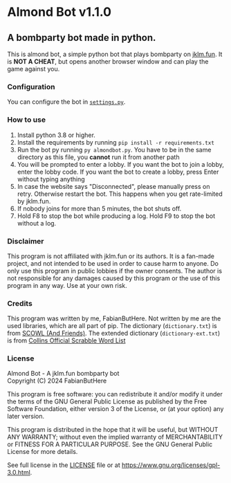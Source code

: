 # Almond Bot v1.1.0
## A bombparty bot made in python.

This is almond bot, a simple python bot that plays bombparty on [jklm.fun](https://jklm.fun). It is <b>NOT A CHEAT</b>, but opens another browser window and can play the game against you.

### Configuration
You can configure the bot in [`settings.py`](/settings.py).

### How to use
1. Install python 3.8 or higher.
2. Install the requirements by running `pip install -r requirements.txt`
3. Run the bot py running `py almondbot.py`. You have to be in the same directory as this file, you <b>cannot</b> run it from another path
4. You will be prompted to enter a lobby. If you want the bot to join a lobby, enter the lobby code. If you want the bot to create a lobby, press Enter without typing anything
5. In case the website says "Disconnected", please manually press on retry. Otherwise restart the bot. This happens when you get rate-limited by jklm.fun.
6. If nobody joins for more than 5 minutes, the bot shuts off.
7. Hold F8 to stop the bot while producing a log. Hold F9 to stop the bot without a log.

### Disclaimer
This program is not affiliated with jklm.fun or its authors. It is a fan-made project, and not intended to be used in order to cause harm to anyone. Do only use this program in public lobbies if the owner consents. The author is not responsible for any damages caused by this program or the use of this program in any way. Use at your own risk.

### Credits
This program was written by me, FabianButHere. Not written by me are the used libraries, which are all part of pip. The dictionary (`dictionary.txt`) is from [SCOWL (And Friends)](http://wordlist.aspell.net). The extended dictionary (`dictionary-ext.txt`) is from [Collins Official Scrabble Word List](https://drive.google.com/file/d/1oGDf1wjWp5RF_X9C7HoedhIWMh5uJs8s/view)

### License
Almond Bot - A jklm.fun bombparty bot<br>
Copyright (C) 2024 FabianButHere

This program is free software: you can redistribute it and/or modify
it under the terms of the GNU General Public License as published by
the Free Software Foundation, either version 3 of the License, or
(at your option) any later version.

This program is distributed in the hope that it will be useful,
but WITHOUT ANY WARRANTY; without even the implied warranty of
MERCHANTABILITY or FITNESS FOR A PARTICULAR PURPOSE.  See the
GNU General Public License for more details.

See full license in the [LICENSE](/LICENSE) file or at <https://www.gnu.org/licenses/gpl-3.0.html>.
